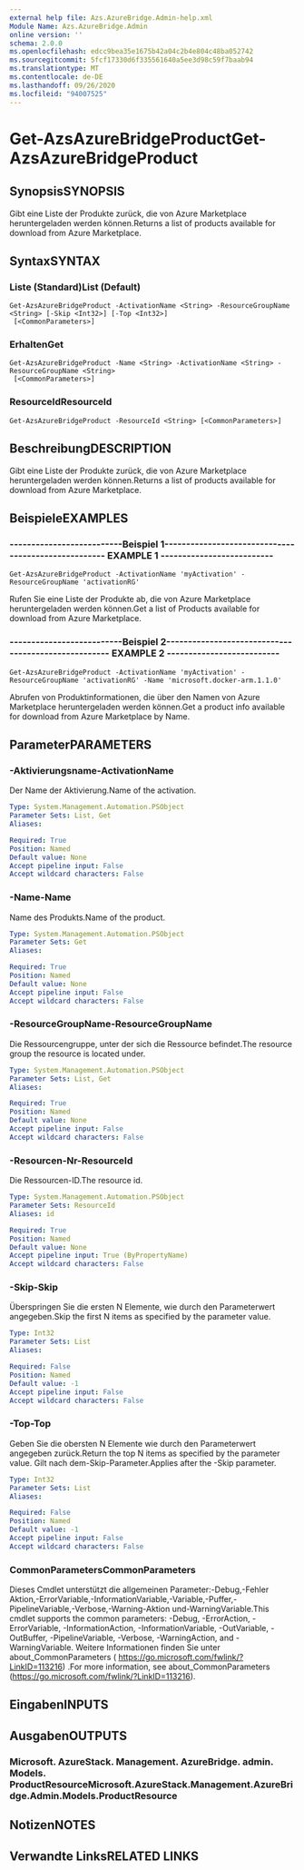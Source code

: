 ```yaml
---
external help file: Azs.AzureBridge.Admin-help.xml
Module Name: Azs.AzureBridge.Admin
online version: ''
schema: 2.0.0
ms.openlocfilehash: edcc9bea35e1675b42a04c2b4e804c48ba052742
ms.sourcegitcommit: 5fcf17330d6f335561640a5ee3d98c59f7baab94
ms.translationtype: MT
ms.contentlocale: de-DE
ms.lasthandoff: 09/26/2020
ms.locfileid: "94007525"
---
```

# <span data-ttu-id="291b4-101">Get-AzsAzureBridgeProduct</span><span class="sxs-lookup"><span data-stu-id="291b4-101">Get-AzsAzureBridgeProduct</span></span>

## <span data-ttu-id="291b4-102">Synopsis</span><span class="sxs-lookup"><span data-stu-id="291b4-102">SYNOPSIS</span></span>
<span data-ttu-id="291b4-103">Gibt eine Liste der Produkte zurück, die von Azure Marketplace heruntergeladen werden können.</span><span class="sxs-lookup"><span data-stu-id="291b4-103">Returns a list of products available for download from Azure Marketplace.</span></span>

## <span data-ttu-id="291b4-104">Syntax</span><span class="sxs-lookup"><span data-stu-id="291b4-104">SYNTAX</span></span>

### <span data-ttu-id="291b4-105">Liste (Standard)</span><span class="sxs-lookup"><span data-stu-id="291b4-105">List (Default)</span></span>
```
Get-AzsAzureBridgeProduct -ActivationName <String> -ResourceGroupName <String> [-Skip <Int32>] [-Top <Int32>]
 [<CommonParameters>]
```

### <span data-ttu-id="291b4-106">Erhalten</span><span class="sxs-lookup"><span data-stu-id="291b4-106">Get</span></span>
```
Get-AzsAzureBridgeProduct -Name <String> -ActivationName <String> -ResourceGroupName <String>
 [<CommonParameters>]
```

### <span data-ttu-id="291b4-107">ResourceId</span><span class="sxs-lookup"><span data-stu-id="291b4-107">ResourceId</span></span>
```
Get-AzsAzureBridgeProduct -ResourceId <String> [<CommonParameters>]
```

## <span data-ttu-id="291b4-108">Beschreibung</span><span class="sxs-lookup"><span data-stu-id="291b4-108">DESCRIPTION</span></span>
<span data-ttu-id="291b4-109">Gibt eine Liste der Produkte zurück, die von Azure Marketplace heruntergeladen werden können.</span><span class="sxs-lookup"><span data-stu-id="291b4-109">Returns a list of products available for download from Azure Marketplace.</span></span>

## <span data-ttu-id="291b4-110">Beispiele</span><span class="sxs-lookup"><span data-stu-id="291b4-110">EXAMPLES</span></span>

### <span data-ttu-id="291b4-111">--------------------------Beispiel 1--------------------------</span><span class="sxs-lookup"><span data-stu-id="291b4-111">-------------------------- EXAMPLE 1 --------------------------</span></span>
```
Get-AzsAzureBridgeProduct -ActivationName 'myActivation' -ResourceGroupName 'activationRG'
```

<span data-ttu-id="291b4-112">Rufen Sie eine Liste der Produkte ab, die von Azure Marketplace heruntergeladen werden können.</span><span class="sxs-lookup"><span data-stu-id="291b4-112">Get a list of Products available for download from Azure Marketplace.</span></span>

### <span data-ttu-id="291b4-113">--------------------------Beispiel 2--------------------------</span><span class="sxs-lookup"><span data-stu-id="291b4-113">-------------------------- EXAMPLE 2 --------------------------</span></span>
```
Get-AzsAzureBridgeProduct -ActivationName 'myActivation' -ResourceGroupName 'activationRG' -Name 'microsoft.docker-arm.1.1.0'
```

<span data-ttu-id="291b4-114">Abrufen von Produktinformationen, die über den Namen von Azure Marketplace heruntergeladen werden können.</span><span class="sxs-lookup"><span data-stu-id="291b4-114">Get a product info available for download from Azure Marketplace by Name.</span></span>

## <span data-ttu-id="291b4-115">Parameter</span><span class="sxs-lookup"><span data-stu-id="291b4-115">PARAMETERS</span></span>

### <span data-ttu-id="291b4-116">-Aktivierungsname</span><span class="sxs-lookup"><span data-stu-id="291b4-116">-ActivationName</span></span>
<span data-ttu-id="291b4-117">Der Name der Aktivierung.</span><span class="sxs-lookup"><span data-stu-id="291b4-117">Name of the activation.</span></span>

```yaml
Type: System.Management.Automation.PSObject
Parameter Sets: List, Get
Aliases: 

Required: True
Position: Named
Default value: None
Accept pipeline input: False
Accept wildcard characters: False
```

### <span data-ttu-id="291b4-118">-Name</span><span class="sxs-lookup"><span data-stu-id="291b4-118">-Name</span></span>
<span data-ttu-id="291b4-119">Name des Produkts.</span><span class="sxs-lookup"><span data-stu-id="291b4-119">Name of the product.</span></span>

```yaml
Type: System.Management.Automation.PSObject
Parameter Sets: Get
Aliases: 

Required: True
Position: Named
Default value: None
Accept pipeline input: False
Accept wildcard characters: False
```

### <span data-ttu-id="291b4-120">-ResourceGroupName</span><span class="sxs-lookup"><span data-stu-id="291b4-120">-ResourceGroupName</span></span>
<span data-ttu-id="291b4-121">Die Ressourcengruppe, unter der sich die Ressource befindet.</span><span class="sxs-lookup"><span data-stu-id="291b4-121">The resource group the resource is located under.</span></span>

```yaml
Type: System.Management.Automation.PSObject
Parameter Sets: List, Get
Aliases: 

Required: True
Position: Named
Default value: None
Accept pipeline input: False
Accept wildcard characters: False
```

### <span data-ttu-id="291b4-122">-Resourcen-Nr</span><span class="sxs-lookup"><span data-stu-id="291b4-122">-ResourceId</span></span>
<span data-ttu-id="291b4-123">Die Ressourcen-ID.</span><span class="sxs-lookup"><span data-stu-id="291b4-123">The resource id.</span></span>

```yaml
Type: System.Management.Automation.PSObject
Parameter Sets: ResourceId
Aliases: id

Required: True
Position: Named
Default value: None
Accept pipeline input: True (ByPropertyName)
Accept wildcard characters: False
```

### <span data-ttu-id="291b4-124">-Skip</span><span class="sxs-lookup"><span data-stu-id="291b4-124">-Skip</span></span>
<span data-ttu-id="291b4-125">Überspringen Sie die ersten N Elemente, wie durch den Parameterwert angegeben.</span><span class="sxs-lookup"><span data-stu-id="291b4-125">Skip the first N items as specified by the parameter value.</span></span>

```yaml
Type: Int32
Parameter Sets: List
Aliases: 

Required: False
Position: Named
Default value: -1
Accept pipeline input: False
Accept wildcard characters: False
```

### <span data-ttu-id="291b4-126">-Top</span><span class="sxs-lookup"><span data-stu-id="291b4-126">-Top</span></span>
<span data-ttu-id="291b4-127">Geben Sie die obersten N Elemente wie durch den Parameterwert angegeben zurück.</span><span class="sxs-lookup"><span data-stu-id="291b4-127">Return the top N items as specified by the parameter value.</span></span>
<span data-ttu-id="291b4-128">Gilt nach dem-Skip-Parameter.</span><span class="sxs-lookup"><span data-stu-id="291b4-128">Applies after the -Skip parameter.</span></span>

```yaml
Type: Int32
Parameter Sets: List
Aliases: 

Required: False
Position: Named
Default value: -1
Accept pipeline input: False
Accept wildcard characters: False
```

### <span data-ttu-id="291b4-129">CommonParameters</span><span class="sxs-lookup"><span data-stu-id="291b4-129">CommonParameters</span></span>
<span data-ttu-id="291b4-130">Dieses Cmdlet unterstützt die allgemeinen Parameter:-Debug,-Fehler Aktion,-ErrorVariable,-InformationVariable,-Variable,-Puffer,-PipelineVariable,-Verbose,-Warning-Aktion und-WarningVariable.</span><span class="sxs-lookup"><span data-stu-id="291b4-130">This cmdlet supports the common parameters: -Debug, -ErrorAction, -ErrorVariable, -InformationAction, -InformationVariable, -OutVariable, -OutBuffer, -PipelineVariable, -Verbose, -WarningAction, and -WarningVariable.</span></span> <span data-ttu-id="291b4-131">Weitere Informationen finden Sie unter about_CommonParameters ( https://go.microsoft.com/fwlink/?LinkID=113216) .</span><span class="sxs-lookup"><span data-stu-id="291b4-131">For more information, see about_CommonParameters (https://go.microsoft.com/fwlink/?LinkID=113216).</span></span>

## <span data-ttu-id="291b4-132">Eingaben</span><span class="sxs-lookup"><span data-stu-id="291b4-132">INPUTS</span></span>

## <span data-ttu-id="291b4-133">Ausgaben</span><span class="sxs-lookup"><span data-stu-id="291b4-133">OUTPUTS</span></span>

### <span data-ttu-id="291b4-134">Microsoft. AzureStack. Management. AzureBridge. admin. Models. ProductResource</span><span class="sxs-lookup"><span data-stu-id="291b4-134">Microsoft.AzureStack.Management.AzureBridge.Admin.Models.ProductResource</span></span>

## <span data-ttu-id="291b4-135">Notizen</span><span class="sxs-lookup"><span data-stu-id="291b4-135">NOTES</span></span>

## <span data-ttu-id="291b4-136">Verwandte Links</span><span class="sxs-lookup"><span data-stu-id="291b4-136">RELATED LINKS</span></span>

